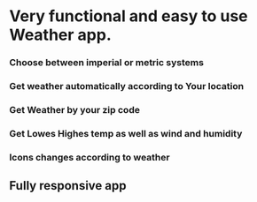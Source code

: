  # Very functional and easy to use Weather app.
 ### Choose between imperial or metric systems
 ### Get weather automatically according to Your location
 ### Get Weather by your zip code
 ### Get Lowes Highes temp as well as wind and humidity
 ### Icons changes according to weather
 ## Fully responsive app